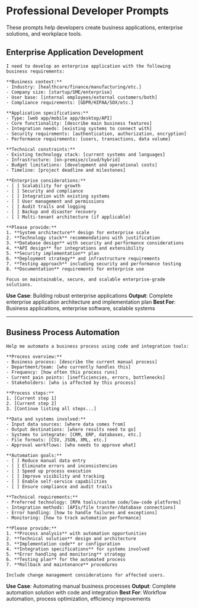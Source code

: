# Professional Developer Prompts

These prompts help developers create business applications, enterprise solutions, and workplace tools.

## Enterprise Application Development

```
I need to develop an enterprise application with the following business requirements:

**Business context:**
- Industry: [healthcare/finance/manufacturing/etc.]
- Company size: [startup/SME/enterprise]
- User base: [internal employees/external customers/both]
- Compliance requirements: [GDPR/HIPAA/SOX/etc.]

**Application specifications:**
- Type: [web app/mobile app/desktop/API]
- Core functionality: [describe main business features]
- Integration needs: [existing systems to connect with]
- Security requirements: [authentication, authorization, encryption]
- Performance requirements: [users, transactions, data volume]

**Technical constraints:**
- Existing technology stack: [current systems and languages]
- Infrastructure: [on-premise/cloud/hybrid]
- Budget limitations: [development and operational costs]
- Timeline: [project deadline and milestones]

**Enterprise considerations:**
- [ ] Scalability for growth
- [ ] Security and compliance
- [ ] Integration with existing systems
- [ ] User management and permissions
- [ ] Audit trails and logging
- [ ] Backup and disaster recovery
- [ ] Multi-tenant architecture (if applicable)

**Please provide:**
1. **System architecture** design for enterprise scale
2. **Technology stack** recommendations with justification
3. **Database design** with security and performance considerations
4. **API design** for integrations and extensibility
5. **Security implementation** plan
6. **Deployment strategy** and infrastructure requirements
7. **Testing approach** including security and performance testing
8. **Documentation** requirements for enterprise use

Focus on maintainable, secure, and scalable enterprise-grade solutions.
```

**Use Case**: Building robust enterprise applications
**Output**: Complete enterprise application architecture and implementation plan
**Best For**: Business applications, enterprise software, scalable systems

---

## Business Process Automation

```
Help me automate a business process using code and integration tools:

**Process overview:**
- Business process: [describe the current manual process]
- Department/team: [who currently handles this]
- Frequency: [how often this process runs]
- Current pain points: [inefficiencies, errors, bottlenecks]
- Stakeholders: [who is affected by this process]

**Process steps:**
1. [Current step 1]
2. [Current step 2]
3. [Continue listing all steps...]

**Data and systems involved:**
- Input data sources: [where data comes from]
- Output destinations: [where results need to go]
- Systems to integrate: [CRM, ERP, databases, etc.]
- File formats: [CSV, JSON, XML, etc.]
- Approval workflows: [who needs to approve what]

**Automation goals:**
- [ ] Reduce manual data entry
- [ ] Eliminate errors and inconsistencies
- [ ] Speed up process execution
- [ ] Improve visibility and tracking
- [ ] Enable self-service capabilities
- [ ] Ensure compliance and audit trails

**Technical requirements:**
- Preferred technology: [RPA tools/custom code/low-code platforms]
- Integration methods: [APIs/file transfer/database connections]
- Error handling: [how to handle failures and exceptions]
- Monitoring: [how to track automation performance]

**Please provide:**
1. **Process analysis** with automation opportunities
2. **Technical solution** design and architecture
3. **Implementation code** or configuration
4. **Integration specifications** for systems involved
5. **Error handling and monitoring** strategy
6. **Testing plan** for the automated process
7. **Rollback and maintenance** procedures

Include change management considerations for affected users.
```

**Use Case**: Automating manual business processes
**Output**: Complete automation solution with code and integration
**Best For**: Workflow automation, process optimization, efficiency improvements
